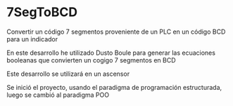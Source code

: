 # 7SegToBCD
Convertir un código 7 segmentos proveniente de un PLC en un código BCD para un indicador

En este desarrollo he utilizado Dusto Boule para generar las ecuaciones booleanas que convierten un cogigo 7 segmentos en BCD

Este desarrollo se utilizará en un ascensor

Se inició el proyecto, usando el paradigma de programación estructurada, luego se cambió al paradigma POO
